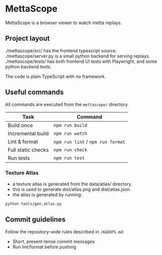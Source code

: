 # MettaScope

MettaScope is a browser viewer to watch metta replays.

## Project layout

./mettascope/src/ has the frontend typescript source.
./mettascope/server.py is a small python backend for serving replays.
./mettascope/tests/ has both frontend UI tests with Playwright, and some python backend tests.

The code is plain TypeScript with no framework.

## Useful commands

All commands are executed from the `mettascope/` directory.

| Task | Command |
|------|---------|
| Build once | `npm run build` |
| Incremental build | `npm run watch` |
| Lint & format | `npm run lint` / `npm run format` |
| Full static checks | `npm run check` |
| Run tests | `npm run test` |

### Texture Atlas

- a texture atlas is generated from the data/atlas/ directory.
- this is used to generate dist/atlas.png and dist/atlas.json.
- the atlas is generated by running:

```bash
python tools/gen_atlas.py
```

## Commit guidelines

Follow the repository-wide rules described in `/AGENTS.md`:

* Short, present-tense commit messages
* Run lint/format before pushing
